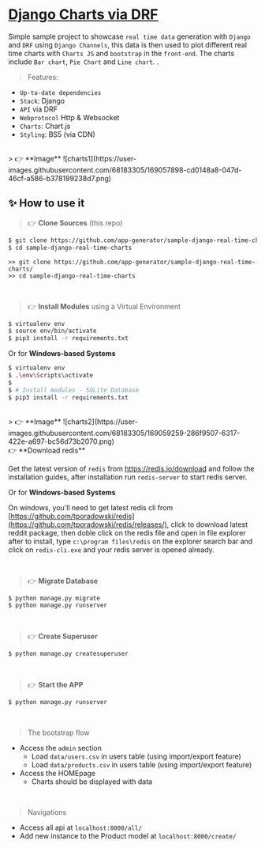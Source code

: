 # [Django Charts via DRF](https://blog.appseed.us/django-charts-via-drf-and-charts-js/)

Simple sample project to showcase  `real time data` generation with `Django` and `DRF` using  `Django Channels`, this data is then used to plot different real time charts with `Charts JS` and `bootstrap` in the `front-end`. The charts include `Bar chart`, `Pie Chart` and `Line chart`.
.



> Features:

- `Up-to-date dependencies`
- `Stack`: Django
- `API` via DRF
- `Webprotocol` Http & Websocket
- `Charts`: Chart.js
- `Styling`: BS5 (via CDN)

<br />
> 👉 **Image** 
![charts1](https://user-images.githubusercontent.com/68183305/169057898-cd0148a8-047d-46cf-a586-b378199238d7.png)

<br />


## ✨ How to use it

> 👉 **Clone Sources** (this repo)

```bash
$ git clone https://github.com/app-generator/sample-django-real-time-charts/
$ cd sample-django-real-time-charts
```

```CMD
>> git clone https://github.com/app-generator/sample-django-real-time-charts/
>> cd sample-django-real-time-charts
```

<br />

> 👉 **Install Modules** using a Virtual Environment

```bash
$ virtualenv env
$ source env/bin/activate
$ pip3 install -r requirements.txt
```

Or for **Windows-based Systems**

```bash
$ virtualenv env
$ .\env\Scripts\activate
$
$ # Install modules - SQLite Database
$ pip3 install -r requirements.txt
```

<br />
> 👉 **Image** 
![charts2](https://user-images.githubusercontent.com/68183305/169059259-286f9507-6317-422e-a697-bc56d73b2070.png)


<br />
👉 **Download redis**

Get the latest version of `redis` from https://redis.io/download and follow the installation guides, after installation run `redis-server` to start redis server.

Or for **Windows-based Systems**

On windows, you'll need to get latest redis cli from [https://github.com/tporadowski/redis](https://github.com/tporadowski/redis/releases/), click to download latest reddit package, then doble click on the redis file and open in file explorer after to install, type `c:\program files\redis` on the explorer search bar and click on `redis-cli.exe` and your redis server is opened already.

<br />

> 👉 **Migrate Database**

```bash
$ python manage.py migrate
$ python manage.py runserver
```

<br />

> 👉 **Create Superuser**

```bash
$ python manage.py createsuperuser
```

<br />

> 👉 **Start the APP**

```bash
$ python manage.py runserver
```

<br />

> The bootstrap flow

- Access the `admin` section 
  - Load `data/users.csv` in users table (using import/export feature)
  - Load `data/products.csv` in users table (using import/export feature)
- Access the HOMEpage 
  - Charts should be displayed with data

<br />

> Navigations

 - Access all api at  `localhost:8000/all/`
 - Add new instance to the Product model at `localhost:8000/create/`
